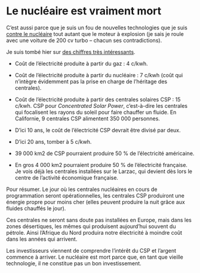 # Le nucléaire est vraiment mort

C’est aussi parce que je suis un fou de nouvelles technologies que je suis [contre le nucléaire](https://tcrouzet.com/2007/05/02/pas-de-centrale-pres-de-chez-moi/) tout autant que le moteur à explosion (je sais je roule avec une voiture de 200 cv turbo – chacun ses contradictions).

Je suis tombé hier sur [des chiffres très intéressants](http://www.newscientisttech.com/channel/tech/mg19426024.400-high-cost-of-capturing-solar-energy-is-diminishing.html).

- Coût de l’électricité produite à partir du gaz : 4 c/kwh.

- Coût de l’électricité produite à partir du nucléaire : 7 c/kwh (coût qui n’intègre évidemment pas la prise en charge de l’héritage des centrales).

- Coût de l’électricité produite à partir des centrales solaires CSP : 15 c/kwh. CSP pour *Concentrated Solar Power*, c’est-à-dire les centrales qui focalisent les rayons du soleil pour faire chauffer un fluide. En Californie, 9 centrales CSP alimentent 350 000 personnes.

- D’ici 10 ans, le coût de l’électricité CSP devrait être divisé par deux.

- D’ici 20 ans, tomber à 5 c/kwh.

- 39 000 km2 de CSP pourraient produire 50 % de l’électricité américaine.

- En gros 4 000 km2 pourraient produire 50 % de l’électricité française. Je vois déjà les centrales installées sur le Larzac, qui devient dès lors le centre de l’activité économique française.

Pour résumer. Le jour où les centrales nucléaires en cours de programmation seront opérationnelles, les centrales CSP produiront une énergie propre pour moins cher (elles peuvent produire la nuit grâce aux fluides chauffés le jour).

Ces centrales ne seront sans doute pas installées en Europe, mais dans les zones désertiques, les mêmes qui produisent aujourd’hui souvent du pétrole. Ainsi l’Afrique du Nord produira notre électricité à moindre coût dans les années qui arrivent.

Les investisseurs viennent de comprendre l’intérêt du CSP et l’argent commence à arriver. Le nucléaire est mort parce que, en tant que vieille technologie, il ne constitue pas un bon investissement.
